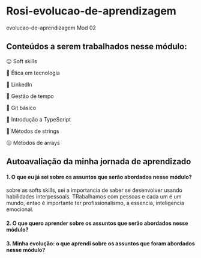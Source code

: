 # Rosi-evolucao-de-aprendizagem
evolucao-de-aprendizagem Mod 02

## Conteúdos a serem trabalhados nesse módulo:


:expressionless: Soft skills

:slightly_smiling_face:	Ética em tecnologia

:slightly_frowning_face: LinkedIn

:slightly_frowning_face: 	Gestão de tempo

:slightly_frowning_face: Git básico

:slightly_smiling_face: 	 Introdução a TypeScript

:slightly_frowning_face:	 Métodos de strings

:expressionless:	 Métodos de arrays
  
## **Autoavaliação da minha jornada de aprendizado**


#### 1. O que eu já sei sobre os assuntos que serão abordados nesse módulo?
sobre as softs skills, sei a importancia de saber se desenvolver usando habilidades interpessoais. 
TRabalhamos com pessoas e cada um é um mundo, entao é importante ter profissionalismo, a essencia, inteligencia emocional.



#### 2. O que quero aprender sobre os assuntos que serão abordados nesse módulo?


#### 3. Minha evolução: o que aprendi sobre os assuntos que foram abordados nesse módulo?


